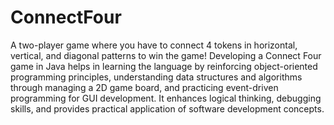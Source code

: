 # ConnectFour
 A two-player game where  you have to connect 4  tokens in horizontal,  vertical, and diagonal  patterns to win the game!
 Developing a Connect Four game in Java helps in learning the language by reinforcing object-oriented programming principles, understanding data structures and algorithms through managing a 2D game board, and practicing event-driven programming for GUI development. It enhances logical thinking, debugging skills, and provides practical application of software development concepts.
